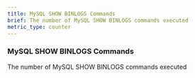 ```yaml
---
title: MySQL SHOW BINLOGS Commands
brief: The number of MySQL SHOW BINLOGS commands executed
metric_type: counter
---
```

### MySQL SHOW BINLOGS Commands

The number of MySQL SHOW BINLOGS commands executed
